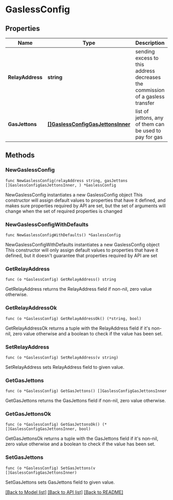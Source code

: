 # GaslessConfig

## Properties

Name | Type | Description | Notes
------------ | ------------- | ------------- | -------------
**RelayAddress** | **string** | sending excess to this address decreases the commission of a gasless transfer | 
**GasJettons** | [**[]GaslessConfigGasJettonsInner**](GaslessConfigGasJettonsInner.md) | list of jettons, any of them can be used to pay for gas | 

## Methods

### NewGaslessConfig

`func NewGaslessConfig(relayAddress string, gasJettons []GaslessConfigGasJettonsInner, ) *GaslessConfig`

NewGaslessConfig instantiates a new GaslessConfig object
This constructor will assign default values to properties that have it defined,
and makes sure properties required by API are set, but the set of arguments
will change when the set of required properties is changed

### NewGaslessConfigWithDefaults

`func NewGaslessConfigWithDefaults() *GaslessConfig`

NewGaslessConfigWithDefaults instantiates a new GaslessConfig object
This constructor will only assign default values to properties that have it defined,
but it doesn't guarantee that properties required by API are set

### GetRelayAddress

`func (o *GaslessConfig) GetRelayAddress() string`

GetRelayAddress returns the RelayAddress field if non-nil, zero value otherwise.

### GetRelayAddressOk

`func (o *GaslessConfig) GetRelayAddressOk() (*string, bool)`

GetRelayAddressOk returns a tuple with the RelayAddress field if it's non-nil, zero value otherwise
and a boolean to check if the value has been set.

### SetRelayAddress

`func (o *GaslessConfig) SetRelayAddress(v string)`

SetRelayAddress sets RelayAddress field to given value.


### GetGasJettons

`func (o *GaslessConfig) GetGasJettons() []GaslessConfigGasJettonsInner`

GetGasJettons returns the GasJettons field if non-nil, zero value otherwise.

### GetGasJettonsOk

`func (o *GaslessConfig) GetGasJettonsOk() (*[]GaslessConfigGasJettonsInner, bool)`

GetGasJettonsOk returns a tuple with the GasJettons field if it's non-nil, zero value otherwise
and a boolean to check if the value has been set.

### SetGasJettons

`func (o *GaslessConfig) SetGasJettons(v []GaslessConfigGasJettonsInner)`

SetGasJettons sets GasJettons field to given value.



[[Back to Model list]](../README.md#documentation-for-models) [[Back to API list]](../README.md#documentation-for-api-endpoints) [[Back to README]](../README.md)


